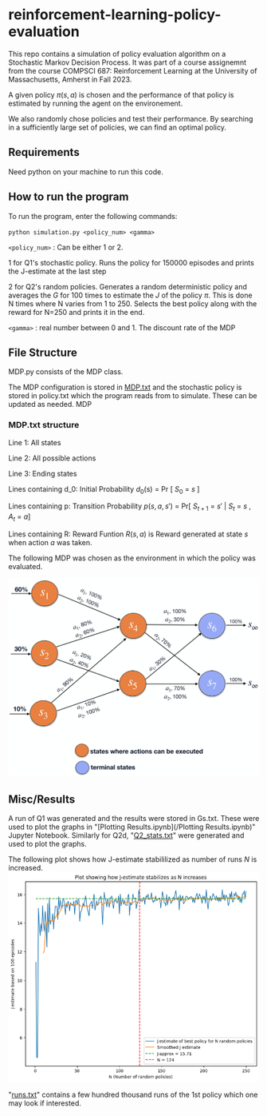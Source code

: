 # reinforcement-learning-policy-evaluation
This repo contains a simulation of policy evaluation algorithm on a Stochastic Markov Decision Process. It was part of a course assignemnt from the course COMPSCI 687: Reinforcement Learning at the University of Massachusetts, Amherst in Fall 2023.

A given policy $\pi(s,a)$ is chosen and the performance of that policy is estimated by running the agent on the environement. 

We also randomly chose policies and test their performance. By searching in a sufficiently large set of policies, we can find an optimal policy. 


## Requirements
Need python on your machine to run this code. 

## How to run the program
To run the program, enter the following commands: 

`python simulation.py <policy_num> <gamma>`

`<policy_num>` : Can be either 1 or 2. 

1 for Q1's stochastic policy. Runs the policy for 150000 episodes and prints the J-estimate at the last step

2 for Q2's random policies. Generates a random deterministic policy and averages the $G$ for 100 times to estimate the $J$ of the policy $\pi$. This is done N times where N varies from 1 to 250. Selects the best policy along with the reward for N=250 and prints it in the end. 

`<gamma>` : real number between 0 and 1. 
The discount rate of the MDP

## File Structure

MDP.py consists of the MDP class.

The MDP configuration is stored in [MDP.txt](/MDP.txt) and the stochastic policy is stored in policy.txt which the program reads from to simulate. These can be updated as needed.
MDP

### MDP.txt structure
Line 1: All states

Line 2: All possible actions

Line 3: Ending states

Lines containing d_0: Initial Probability $d_0$(s) = Pr [ $S_0$ = $s$ ]

Lines containing p:     Transition Probability $p(s,a,s')$ = Pr[ $S_{t+1}$  = $s'$ | $S_t$ = $s$ , $A_t$ = $a$]

Lines containing R: Reward  Funtion $R(s,a)$ is Reward generated at state $s$ when action $a$ was taken. 

The following MDP was chosen as the environment in which the policy was evaluated. 

![image](https://github.com/ojasraundale/reinforcement-learning-policy-evaluation/blob/main/HW1_MDP.jpg)



## Misc/Results
A run of Q1 was generated and the results were stored in Gs.txt. These were used to plot the graphs in "[Plotting Results.ipynb](/Plotting Results.ipynb)" Jupyter Notebook. 
Similarly for Q2d, "[Q2_stats.txt](/Q2_stats.txt)" were generated and used to plot the graphs. 

The following plot shows how J-estimate stabililized as number of runs $N$ is increased.
![image](https://github.com/ojasraundale/reinforcement-learning-policy-evaluation/blob/main/plots/2b_new.png)

"[runs.txt](/runs.txt)" contains a few hundred thousand runs of the 1st policy which one may look if interested.

